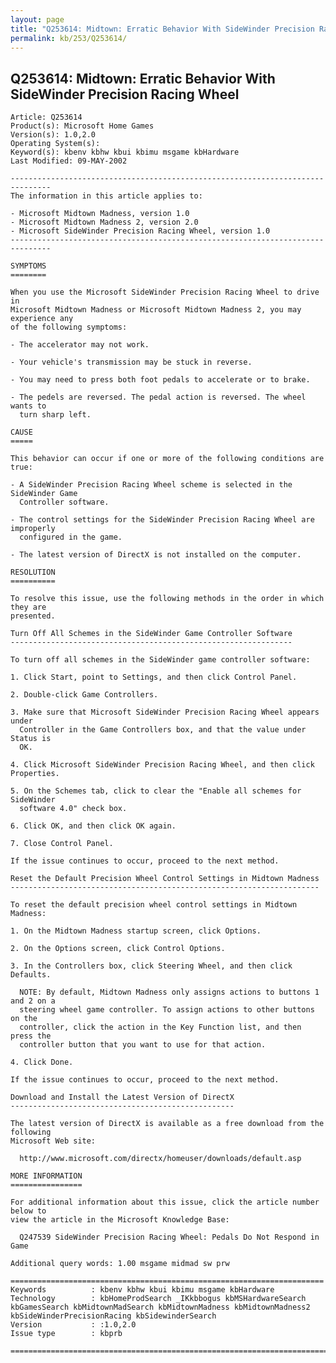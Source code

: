 ```yaml
---
layout: page
title: "Q253614: Midtown: Erratic Behavior With SideWinder Precision Racing Wheel"
permalink: kb/253/Q253614/
---
```


## Q253614: Midtown: Erratic Behavior With SideWinder Precision Racing Wheel

	Article: Q253614
	Product(s): Microsoft Home Games
	Version(s): 1.0,2.0
	Operating System(s): 
	Keyword(s): kbenv kbhw kbui kbimu msgame kbHardware
	Last Modified: 09-MAY-2002
	
	-------------------------------------------------------------------------------
	The information in this article applies to:
	
	- Microsoft Midtown Madness, version 1.0 
	- Microsoft Midtown Madness 2, version 2.0 
	- Microsoft SideWinder Precision Racing Wheel, version 1.0 
	-------------------------------------------------------------------------------
	
	SYMPTOMS
	========
	
	When you use the Microsoft SideWinder Precision Racing Wheel to drive in
	Microsoft Midtown Madness or Microsoft Midtown Madness 2, you may experience any
	of the following symptoms:
	
	- The accelerator may not work.
	
	- Your vehicle's transmission may be stuck in reverse.
	
	- You may need to press both foot pedals to accelerate or to brake.
	
	- The pedels are reversed. The pedal action is reversed. The wheel wants to
	  turn sharp left.
	
	CAUSE
	=====
	
	This behavior can occur if one or more of the following conditions are true:
	
	- A SideWinder Precision Racing Wheel scheme is selected in the SideWinder Game
	  Controller software.
	
	- The control settings for the SideWinder Precision Racing Wheel are improperly
	  configured in the game.
	
	- The latest version of DirectX is not installed on the computer.
	
	RESOLUTION
	==========
	
	To resolve this issue, use the following methods in the order in which they are
	presented.
	
	Turn Off All Schemes in the SideWinder Game Controller Software
	---------------------------------------------------------------
	
	To turn off all schemes in the SideWinder game controller software:
	
	1. Click Start, point to Settings, and then click Control Panel.
	
	2. Double-click Game Controllers.
	
	3. Make sure that Microsoft SideWinder Precision Racing Wheel appears under
	  Controller in the Game Controllers box, and that the value under Status is
	  OK.
	
	4. Click Microsoft SideWinder Precision Racing Wheel, and then click Properties.
	
	5. On the Schemes tab, click to clear the "Enable all schemes for SideWinder
	  software 4.0" check box.
	
	6. Click OK, and then click OK again.
	
	7. Close Control Panel.
	
	If the issue continues to occur, proceed to the next method.
	
	Reset the Default Precision Wheel Control Settings in Midtown Madness
	---------------------------------------------------------------------
	
	To reset the default precision wheel control settings in Midtown Madness:
	
	1. On the Midtown Madness startup screen, click Options.
	
	2. On the Options screen, click Control Options.
	
	3. In the Controllers box, click Steering Wheel, and then click Defaults.
	
	  NOTE: By default, Midtown Madness only assigns actions to buttons 1 and 2 on a
	  steering wheel game controller. To assign actions to other buttons on the
	  controller, click the action in the Key Function list, and then press the
	  controller button that you want to use for that action.
	
	4. Click Done.
	
	If the issue continues to occur, proceed to the next method.
	
	Download and Install the Latest Version of DirectX
	--------------------------------------------------
	
	The latest version of DirectX is available as a free download from the following
	Microsoft Web site:
	
	  http://www.microsoft.com/directx/homeuser/downloads/default.asp
	
	MORE INFORMATION
	================
	
	For additional information about this issue, click the article number below to
	view the article in the Microsoft Knowledge Base:
	
	  Q247539 SideWinder Precision Racing Wheel: Pedals Do Not Respond in Game
	
	Additional query words: 1.00 msgame midmad sw prw
	
	======================================================================
	Keywords          : kbenv kbhw kbui kbimu msgame kbHardware 
	Technology        : kbHomeProdSearch _IKkbbogus kbMSHardwareSearch kbGamesSearch kbMidtownMadSearch kbMidtownMadness kbMidtownMadness2 kbSideWinderPrecisionRacing kbSidewinderSearch
	Version           : :1.0,2.0
	Issue type        : kbprb
	
	=============================================================================
	
